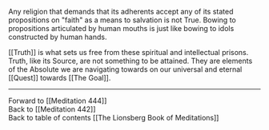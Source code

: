 Any religion that demands that its adherents accept any of its stated propositions on "faith" as a means to salvation is not True. Bowing to propositions articulated by human mouths is just like bowing to idols constructed by human hands. 

[[Truth]] is what sets us free from these spiritual and intellectual prisons. Truth, like its Source, are not something to be attained. They are elements of the Absolute we are navigating towards on our universal and eternal [[Quest]] towards [[The Goal]]. 

___

Forward to [[Meditation 444]]  
Back to [[Meditation 442]]  
Back to table of contents [[The Lionsberg Book of Meditations]]  